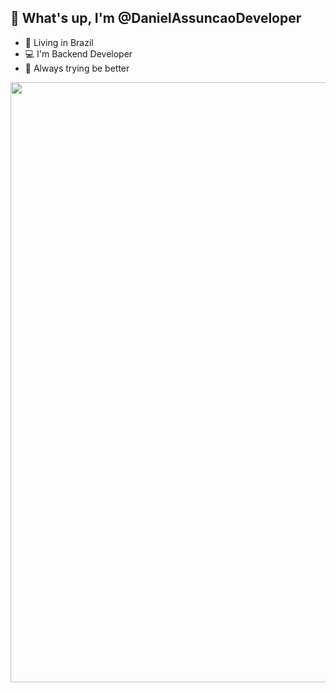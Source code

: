 ## 🖤 What's up, I'm @DanielAssuncaoDeveloper

  - 📍 Living in Brazil
  - 💻 I'm Backend Developer
  - 💖 Always trying be better

<img src="https://wallpaperaccess.com/full/314764.png" style="width:100vw"/>
